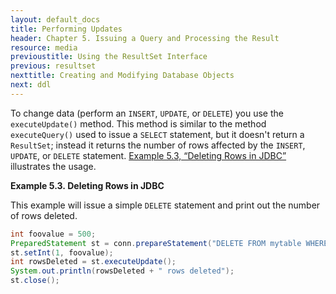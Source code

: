 ```yaml
---
layout: default_docs
title: Performing Updates
header: Chapter 5. Issuing a Query and Processing the Result
resource: media
previoustitle: Using the ResultSet Interface
previous: resultset
nexttitle: Creating and Modifying Database Objects
next: ddl
---
```


To change data (perform an `INSERT`, `UPDATE`, or `DELETE`) you use the
`executeUpdate()` method. This method is similar to the method `executeQuery()`
used to issue a `SELECT` statement, but it doesn't return a `ResultSet`; instead
it returns the number of rows affected by the `INSERT`, `UPDATE`, or `DELETE`
statement. [Example 5.3, “Deleting Rows in JDBC”](update#delete-example)
illustrates the usage.

<a name="delete-example"></a>
**Example 5.3. Deleting Rows in JDBC**

This example will issue a simple `DELETE` statement and print out the number of
rows deleted.

```java
int foovalue = 500;
PreparedStatement st = conn.prepareStatement("DELETE FROM mytable WHERE columnfoo = ?");
st.setInt(1, foovalue);
int rowsDeleted = st.executeUpdate();
System.out.println(rowsDeleted + " rows deleted");
st.close();
```
